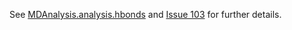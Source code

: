 See [MDAnalysis.analysis.hbonds](http://devdocs.mdanalysis.org/documentation_pages/analysis/hbonds.html) and [Issue 103](http://issues.mdanalysis.org/103) for further details.
